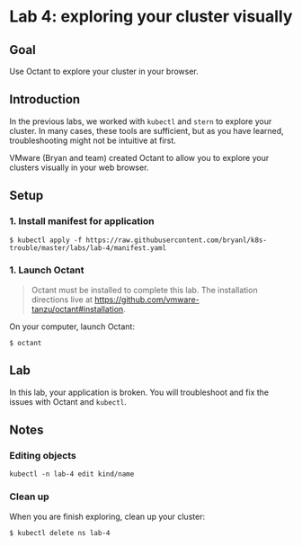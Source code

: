 # Lab 4: exploring your cluster visually

## Goal

Use Octant to explore your cluster in your browser.

## Introduction

In the previous labs, we worked with `kubectl` and `stern` to explore
your cluster. In many cases, these tools are sufficient, but as you
have learned, troubleshooting might not be intuitive at first.

VMware (Bryan and team) created Octant to allow you to explore your clusters
visually in your web browser.

## Setup

### 1. Install manifest for application

`$ kubectl apply -f https://raw.githubusercontent.com/bryanl/k8s-trouble/master/labs/lab-4/manifest.yaml`

### 1. Launch Octant

> Octant must be installed to complete this lab. The installation directions live at https://github.com/vmware-tanzu/octant#installation.

On your computer, launch Octant:

`$ octant`

## Lab

In this lab, your application is broken. You will troubleshoot and 
fix the issues with Octant and `kubectl`. 

## Notes

### Editing objects

`kubectl -n lab-4 edit kind/name`

### Clean up

When you are finish exploring, clean up your cluster:

`$ kubectl delete ns lab-4`
